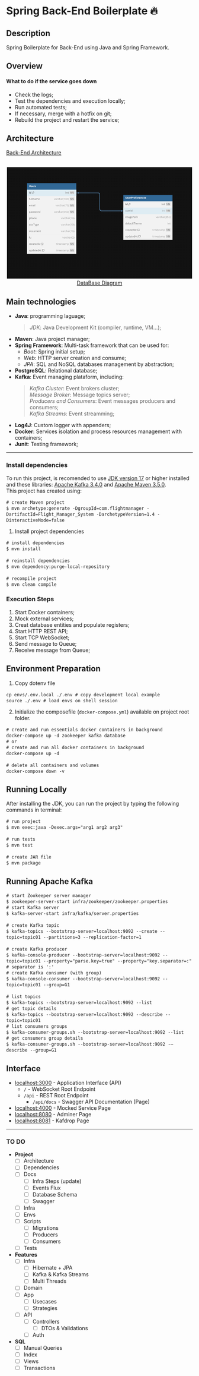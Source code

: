 # Spring Back-End Boilerplate :fire:

## Description

Spring Boilerplate for Back-End using Java and Spring Framework.

## Overview

#### What to do if the service goes down

- Check the logs;
- Test the dependencies and execution locally;
- Run automated tests;
- If necessary, merge with a hotfix on git;
- Rebuild the project and restart the service;

## Architecture

[Back-End Architecture](https://google.com)  

<div align='center'>
	<br>
	<a href='https://dbdiagram.io/d/6338e5857b3d2034ff03a8c4'>
	<img src='./docs/img/database.png' alt='db diagram' height='300hv' width='500wv'>
	<br>
	DataBase Diagram
	</a>
</div>

## Main technologies

- **Java**: programming laguage;
	> _JDK_: Java Development Kit (compiler, runtime, VM...);  
- **Maven**: Java project manager;
- **Spring Framework**: Multi-task framework that can be used for:
	* _Boot_: Spring initial setup;
	* _Web_: HTTP server creation and consume;
	* _JPA_: SQL and NoSQL databases management by abstraction;
- **PostgreSQL**: Relational database;
- **Kafka**: Event managing plataform, including:
	> _Kafka Cluster_: Event brokers cluster;  
	> _Message Broker_: Message topics server;  
	> _Producers and Consumers_: Event messages producers and consumers;  
	> _Kafka Streams_: Event streamming;  
- **Log4J**: Custom logger with appenders;
- **Docker**: Services isolation and process resources management with containers;
- **Junit**: Testing framework;

---

### Install dependencies

To run this project, is recomended to use [JDK version 17](https://www.oracle.com/java/technologies/javase/jdk17-archive-downloads.html) or higher installed and these libraries: [Apache Kafka 3.4.0](https://downloads.apache.org/kafka/3.4.0/RELEASE_NOTES.html) and [Apache Maven 3.5.0](https://maven.apache.org/docs/3.5.0/release-notes.html).  
This project has created using:  
```shell
# create Maven project
$ mvn archetype:generate -DgroupId=com.flightmanager -DartifactId=Flight_Manager_System -DarchetypeVersion=1.4 -DinteractiveMode=false
```

1. Install project dependencies  
```shell
# install dependencies
$ mvn install

# reinstall dependencies
$ mvn dependency:purge-local-repository

# recompile project
$ mvn clean compile
```

### Execution Steps

1. Start Docker containers;
1. Mock external services;
1. Creat database entities and populate registers;
1. Start HTTP REST API;
1. Start TCP WebSocket;
1. Send message to Queue;
1. Receive message from Queue;

## Environment Preparation

1. Copy dotenv file  
```shell
cp envs/.env.local ./.env # copy development local example
source ./.env # load envs on shell session
```

2. Initialize the composefile (`docker-compose.yml`) available on project root folder.

```shell
# create and run essentials docker containers in background
docker-compose up -d zookeeper kafka database
# or
# create and run all docker containers in background
docker-compose up -d

# delete all containers and volumes
docker-compose down -v
```

## Running Locally

After installing the JDK, you can run the project by typing the following commands in terminal:  

```shell
# run project
$ mvn exec:java -Dexec.args="arg1 arg2 arg3"

# run tests
$ mvn test

# create JAR file
$ mvn package
```

## Running Apache Kafka

```shell
# start Zookeeper server manager
$ zookeeper-server-start infra/zookeeper/zookeeper.properties
# start Kafka server
$ kafka-server-start infra/kafka/server.properties

# create Kafka topic
$ kafka-topics --bootstrap-server=localhost:9092 --create --topic=topic01 --partitions=3 --replication-factor=1

# create Kafka producer
$ kafka-console-producer --bootstrap-server=localhost:9092 --topic=topic01 --property="parse.key=true" --property="key.separator=:" # separator is ':'
# create Kafka consumer (with group)
$ kafka-console-consumer --bootstrap-server=localhost:9092 --topic=topic01 --group=G1

# list topics
$ kafka-topics --bootstrap-server=localhost:9092 --list
# get topic details
$ kafka-topics --bootstrap-server=localhost:9092 --describe --topic=topic01
# list consumers groups
$ kafka-consumer-groups.sh --bootstrap-server=localhost:9092 --list
# get consumers group details
$ kafka-consumer-groups.sh --bootstrap-server=localhost:9092 -—describe --group=G1
```

## Interface

- [localhost:3000](http://localhost:3000/) - Application Interface (API)  
	* `/` - WebSocket Root Endpoint
	* `/api` - REST Root Endpoint
		- `/api/docs` - Swagger API Documentation (Page)
- [localhost:4000](http://localhost:4000/) - Mocked Service Page  
- [localhost:8080](http://localhost:8080/) - Adminer Page  
- [localhost:8081](http://localhost:8081/) - Kafdrop Page  

___

### TO DO

- **Project**
	- [ ] Architecture
	- [ ] Dependencies
	- [ ] Docs
		- [ ] Infra Steps (update)
		- [ ] Events Flux
		- [ ] Database Schema
		- [ ] Swagger
	- [ ] Infra
	- [ ] Envs
	- [ ] Scripts
		- [ ] Migrations
		- [ ] Producers
		- [ ] Consumers
	- [ ] Tests
- **Features**
	- [ ] Infra
		- [ ] Hibernate + JPA
		- [ ] Kafka & Kafka Streams
		- [ ] Multi Threads
	- [ ] Domain
	- [ ] App
		- [ ] Usecases
		- [ ] Strategies
	- [ ] API
		- [ ] Controllers
			- [ ] DTOs & Validations
		- [ ] Auth
- **SQL**
	- [ ] Manual Queries
	- [ ] Index
	- [ ] Views
	- [ ] Transactions

